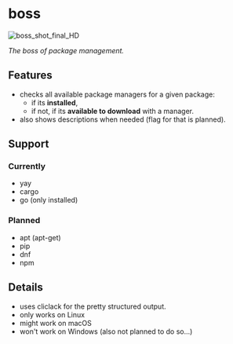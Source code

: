 # boss

![boss_shot_final_HD](https://github.com/NQMVD/boss/assets/99403507/d7f5983f-d603-4e80-80e5-3bba4dd46cf5)

_The boss of package management._

## Features
- checks all available package managers for a given package:
  - if its **installed**,
  - if not, if its **available to download** with a manager.
- also shows descriptions when needed (flag for that is planned).

## Support
### Currently
- yay
- cargo
- go (only installed)

### Planned
- apt (apt-get)
- pip
- dnf
- npm

## Details
- uses cliclack for the pretty structured output.
- only works on Linux
- might work on macOS
- won't work on Windows (also not planned to do so...)

